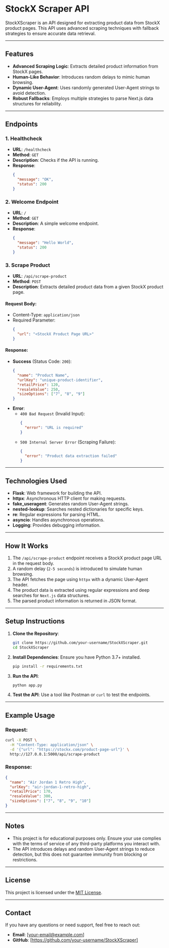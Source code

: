 # StockX Scraper API

StockXScraper is an API designed for extracting product data from StockX product pages. This API uses advanced scraping techniques with fallback strategies to ensure accurate data retrieval.

---

## Features
- **Advanced Scraping Logic**: Extracts detailed product information from StockX pages.
- **Human-Like Behavior**: Introduces random delays to mimic human browsing.
- **Dynamic User-Agent**: Uses randomly generated User-Agent strings to avoid detection.
- **Robust Fallbacks**: Employs multiple strategies to parse Next.js data structures for reliability.

---

## Endpoints

### **1. Healthcheck**
- **URL**: `/healthcheck`
- **Method**: `GET`
- **Description**: Checks if the API is running.
- **Response**:
  ```json
  {
    "message": "OK",
    "status": 200
  }
  ```

### **2. Welcome Endpoint**
- **URL**: `/`
- **Method**: `GET`
- **Description**: A simple welcome endpoint.
- **Response**:
  ```json
  {
    "message": "Hello World",
    "status": 200
  }
  ```

### **3. Scrape Product**
- **URL**: `/api/scrape-product`
- **Method**: `POST`
- **Description**: Extracts detailed product data from a given StockX product page.

#### **Request Body**:
- Content-Type: `application/json`
- Required Parameter:
  ```json
  {
    "url": "<StockX Product Page URL>"
  }
  ```

#### **Response**:
- **Success** (Status Code: `200`):
  ```json
  {
    "name": "Product Name",
    "urlKey": "unique-product-identifier",
    "retailPrice": 120,
    "resaleValue": 250,
    "sizeOptions": ["7", "8", "9"]
  }
  ```
- **Error**:
  - `400 Bad Request` (Invalid Input):
    ```json
    {
      "error": "URL is required"
    }
    ```
  - `500 Internal Server Error` (Scraping Failure):
    ```json
    {
      "error": "Product data extraction failed"
    }
    ```

---

## Technologies Used
- **Flask**: Web framework for building the API.
- **httpx**: Asynchronous HTTP client for making requests.
- **fake_useragent**: Generates random User-Agent strings.
- **nested-lookup**: Searches nested dictionaries for specific keys.
- **re**: Regular expressions for parsing HTML.
- **asyncio**: Handles asynchronous operations.
- **Logging**: Provides debugging information.

---

## How It Works
1. The `/api/scrape-product` endpoint receives a StockX product page URL in the request body.
2. A random delay (`2-5 seconds`) is introduced to simulate human browsing.
3. The API fetches the page using `httpx` with a dynamic User-Agent header.
4. The product data is extracted using regular expressions and deep searches for `Next.js` data structures.
5. The parsed product information is returned in JSON format.

---

## Setup Instructions

1. **Clone the Repository**:
   ```bash
   git clone https://github.com/your-username/StockXScraper.git
   cd StockXScraper
   ```

2. **Install Dependencies**:
   Ensure you have Python 3.7+ installed.
   ```bash
   pip install -r requirements.txt
   ```

3. **Run the API**:
   ```bash
   python app.py
   ```

4. **Test the API**:
   Use a tool like Postman or `curl` to test the endpoints.

---

## Example Usage

### **Request**:
```bash
curl -X POST \
  -H "Content-Type: application/json" \
  -d '{"url": "https://stockx.com/product-page-url"}' \
  http://127.0.0.1:5000/api/scrape-product
```

### **Response**:
```json
{
  "name": "Air Jordan 1 Retro High",
  "urlKey": "air-jordan-1-retro-high",
  "retailPrice": 170,
  "resaleValue": 300,
  "sizeOptions": ["7", "8", "9", "10"]
}
```

---

## Notes
- This project is for educational purposes only. Ensure your use complies with the terms of service of any third-party platforms you interact with.
- The API introduces delays and random User-Agent strings to reduce detection, but this does not guarantee immunity from blocking or restrictions.

---

## License
This project is licensed under the [MIT License](LICENSE).

---

## Contact
If you have any questions or need support, feel free to reach out:
- **Email**: [your-email@example.com]
- **GitHub**: [https://github.com/your-username/StockXScraper]
